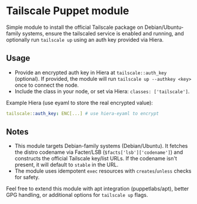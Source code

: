 Tailscale Puppet module
=======================

Simple module to install the official Tailscale package on Debian/Ubuntu-family systems,
ensure the tailscaled service is enabled and running, and optionally run `tailscale up`
using an auth key provided via Hiera.

Usage
-----

- Provide an encrypted auth key in Hiera at `tailscale::auth_key` (optional). If provided,
  the module will run `tailscale up --authkey <key>` once to connect the node.
- Include the class in your node, or set via Hiera: `classes: ['tailscale']`.

Example Hiera (use eyaml to store the real encrypted value):

```yaml
tailscale::auth_key: ENC[...] # use hiera-eyaml to encrypt
```

Notes
-----

- This module targets Debian-family systems (Debian/Ubuntu). It fetches the
  distro codename via Facter/LSB (`$facts['lsb']['codename']`) and constructs
  the official Tailscale key/list URLs. If the codename isn't present, it will
  default to `stable` in the URL.
- The module uses idempotent `exec` resources with `creates`/`unless` checks for safety.

Feel free to extend this module with apt integration (puppetlabs/apt), better
GPG handling, or additional options for `tailscale up` flags.
